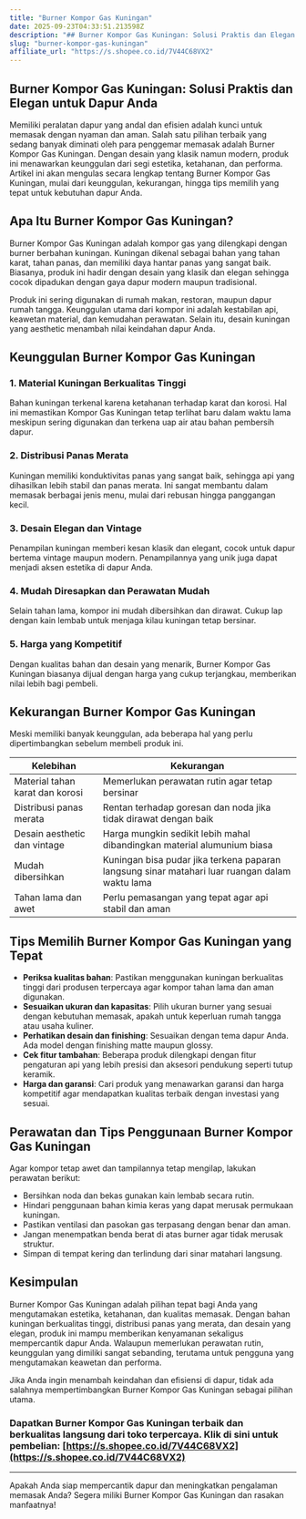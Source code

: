 ```yaml
---
title: "Burner Kompor Gas Kuningan"
date: 2025-09-23T04:33:51.213598Z
description: "## Burner Kompor Gas Kuningan: Solusi Praktis dan Elegan untuk Dapur Anda..."
slug: "burner-kompor-gas-kuningan"
affiliate_url: "https://s.shopee.co.id/7V44C68VX2"
---
```

## Burner Kompor Gas Kuningan: Solusi Praktis dan Elegan untuk Dapur Anda

Memiliki peralatan dapur yang andal dan efisien adalah kunci untuk memasak dengan nyaman dan aman. Salah satu pilihan terbaik yang sedang banyak diminati oleh para penggemar memasak adalah Burner Kompor Gas Kuningan. Dengan desain yang klasik namun modern, produk ini menawarkan keunggulan dari segi estetika, ketahanan, dan performa. Artikel ini akan mengulas secara lengkap tentang Burner Kompor Gas Kuningan, mulai dari keunggulan, kekurangan, hingga tips memilih yang tepat untuk kebutuhan dapur Anda.

## Apa Itu Burner Kompor Gas Kuningan?

Burner Kompor Gas Kuningan adalah kompor gas yang dilengkapi dengan burner berbahan kuningan. Kuningan dikenal sebagai bahan yang tahan karat, tahan panas, dan memiliki daya hantar panas yang sangat baik. Biasanya, produk ini hadir dengan desain yang klasik dan elegan sehingga cocok dipadukan dengan gaya dapur modern maupun tradisional.

Produk ini sering digunakan di rumah makan, restoran, maupun dapur rumah tangga. Keunggulan utama dari kompor ini adalah kestabilan api, keawetan material, dan kemudahan perawatan. Selain itu, desain kuningan yang aesthetic menambah nilai keindahan dapur Anda.

## Keunggulan Burner Kompor Gas Kuningan

### 1. Material Kuningan Berkualitas Tinggi

Bahan kuningan terkenal karena ketahanan terhadap karat dan korosi. Hal ini memastikan Kompor Gas Kuningan tetap terlihat baru dalam waktu lama meskipun sering digunakan dan terkena uap air atau bahan pembersih dapur.

### 2. Distribusi Panas Merata

Kuningan memiliki konduktivitas panas yang sangat baik, sehingga api yang dihasilkan lebih stabil dan panas merata. Ini sangat membantu dalam memasak berbagai jenis menu, mulai dari rebusan hingga panggangan kecil.

### 3. Desain Elegan dan Vintage

Penampilan kuningan memberi kesan klasik dan elegant, cocok untuk dapur bertema vintage maupun modern. Penampilannya yang unik juga dapat menjadi aksen estetika di dapur Anda.

### 4. Mudah Diresapkan dan Perawatan Mudah

Selain tahan lama, kompor ini mudah dibersihkan dan dirawat. Cukup lap dengan kain lembab untuk menjaga kilau kuningan tetap bersinar.

### 5. Harga yang Kompetitif

Dengan kualitas bahan dan desain yang menarik, Burner Kompor Gas Kuningan biasanya dijual dengan harga yang cukup terjangkau, memberikan nilai lebih bagi pembeli.

## Kekurangan Burner Kompor Gas Kuningan

Meski memiliki banyak keunggulan, ada beberapa hal yang perlu dipertimbangkan sebelum membeli produk ini.

| **Kelebihan** | **Kekurangan** |
|----------------|----------------|
| Material tahan karat dan korosi | Memerlukan perawatan rutin agar tetap bersinar |
| Distribusi panas merata | Rentan terhadap goresan dan noda jika tidak dirawat dengan baik |
| Desain aesthetic dan vintage | Harga mungkin sedikit lebih mahal dibandingkan material alumunium biasa |
| Mudah dibersihkan | Kuningan bisa pudar jika terkena paparan langsung sinar matahari luar ruangan dalam waktu lama |
| Tahan lama dan awet | Perlu pemasangan yang tepat agar api stabil dan aman |

## Tips Memilih Burner Kompor Gas Kuningan yang Tepat

- **Periksa kualitas bahan**: Pastikan menggunakan kuningan berkualitas tinggi dari produsen terpercaya agar kompor tahan lama dan aman digunakan.
- **Sesuaikan ukuran dan kapasitas**: Pilih ukuran burner yang sesuai dengan kebutuhan memasak, apakah untuk keperluan rumah tangga atau usaha kuliner.
- **Perhatikan desain dan finishing**: Sesuaikan dengan tema dapur Anda. Ada model dengan finishing matte maupun glossy.
- **Cek fitur tambahan**: Beberapa produk dilengkapi dengan fitur pengaturan api yang lebih presisi dan aksesori pendukung seperti tutup keramik.
- **Harga dan garansi**: Cari produk yang menawarkan garansi dan harga kompetitif agar mendapatkan kualitas terbaik dengan investasi yang sesuai.

## Perawatan dan Tips Penggunaan Burner Kompor Gas Kuningan

Agar kompor tetap awet dan tampilannya tetap mengilap, lakukan perawatan berikut:

- Bersihkan noda dan bekas gunakan kain lembab secara rutin.
- Hindari penggunaan bahan kimia keras yang dapat merusak permukaan kuningan.
- Pastikan ventilasi dan pasokan gas terpasang dengan benar dan aman.
- Jangan menempatkan benda berat di atas burner agar tidak merusak struktur.
- Simpan di tempat kering dan terlindung dari sinar matahari langsung.

## Kesimpulan

Burner Kompor Gas Kuningan adalah pilihan tepat bagi Anda yang mengutamakan estetika, ketahanan, dan kualitas memasak. Dengan bahan kuningan berkualitas tinggi, distribusi panas yang merata, dan desain yang elegan, produk ini mampu memberikan kenyamanan sekaligus mempercantik dapur Anda. Walaupun memerlukan perawatan rutin, keunggulan yang dimiliki sangat sebanding, terutama untuk pengguna yang mengutamakan keawetan dan performa.

Jika Anda ingin menambah keindahan dan efisiensi di dapur, tidak ada salahnya mempertimbangkan Burner Kompor Gas Kuningan sebagai pilihan utama.

### Dapatkan Burner Kompor Gas Kuningan terbaik dan berkualitas langsung dari toko terpercaya. Klik di sini untuk pembelian: [https://s.shopee.co.id/7V44C68VX2](https://s.shopee.co.id/7V44C68VX2)

---

Apakah Anda siap mempercantik dapur dan meningkatkan pengalaman memasak Anda? Segera miliki Burner Kompor Gas Kuningan dan rasakan manfaatnya!